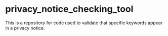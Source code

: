# privacy_notice_checking_tool
This is a repository for code used to validate that specific keywords appear in a privacy notice. 
